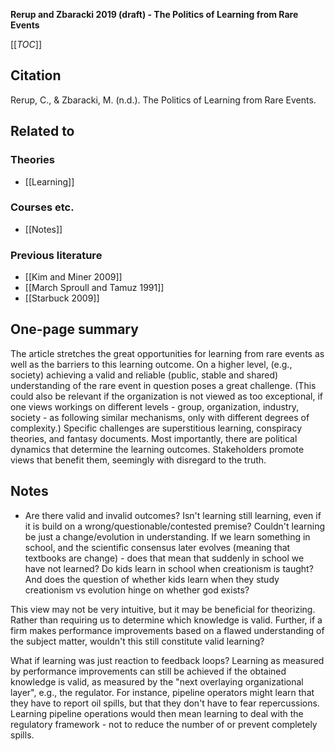 **Rerup and Zbaracki 2019 (draft) - The Politics of Learning from Rare Events**

[[_TOC_]]

## Citation
Rerup, C., & Zbaracki, M. (n.d.). The Politics of Learning from Rare Events.

## Related to

### Theories
* [[Learning]]

### Courses etc.
* [[Notes]]

### Previous literature
* [[Kim and Miner 2009]]
* [[March Sproull and Tamuz 1991]]
* [[Starbuck 2009]]

## One-page summary

The article stretches the great opportunities for learning from rare events as well as the barriers to this learning outcome. On a higher level, (e.g., society) achieving a valid and reliable (public, stable and shared) understanding of the rare event in question poses a great challenge. (This could also be relevant if the organization is not viewed as too exceptional, if one views workings on different levels - group, organization, industry, society - as following similar mechanisms, only with different degrees of complexity.) Specific challenges are superstitious learning, conspiracy theories, and fantasy documents. Most importantly, there are political dynamics that determine the learning outcomes. Stakeholders promote views that benefit them, seemingly with disregard to the truth.

## Notes
* Are there valid and invalid outcomes? Isn't learning still learning, even if it is build on a wrong/questionable/contested premise? Couldn't learning be just a change/evolution in understanding. If we learn something in school, and the scientific consensus later evolves (meaning that textbooks are change) -  does that mean that suddenly in school we have not learned? Do kids learn in school when creationism is taught? And does the question of whether kids learn when they study creationism vs evolution hinge on whether god exists?

This view may not be very intuitive, but it may be beneficial for theorizing. Rather than requiring us to determine which knowledge is valid. Further, if a firm makes performance improvements based on a flawed understanding of the subject matter, wouldn't this still constitute valid learning?

What if learning was just reaction to feedback loops? Learning as measured by performance improvements can still be achieved if the obtained knowledge is valid, as measured by the "next overlaying organizational layer", e.g., the regulator. For instance, pipeline operators might learn that they have to report oil spills, but that they don't have to fear repercussions. Learning pipeline operations would then mean learning to deal with the regulatory framework - not to reduce the number of or prevent completely spills.